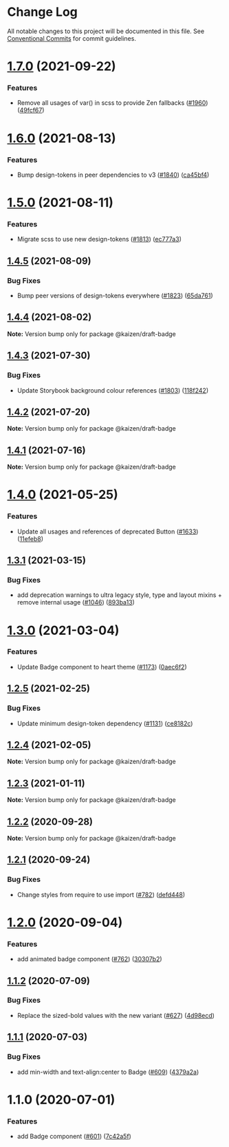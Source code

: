 # Change Log

All notable changes to this project will be documented in this file.
See [Conventional Commits](https://conventionalcommits.org) for commit guidelines.

# [1.7.0](https://github.com/cultureamp/kaizen-design-system/compare/@kaizen/draft-badge@1.6.0...@kaizen/draft-badge@1.7.0) (2021-09-22)


### Features

* Remove all usages of var() in scss to provide Zen fallbacks ([#1960](https://github.com/cultureamp/kaizen-design-system/issues/1960)) ([49fcf67](https://github.com/cultureamp/kaizen-design-system/commit/49fcf67d58ea700c8b9b483a2b02b0a0777a3a1a))





# [1.6.0](https://github.com/cultureamp/kaizen-design-system/compare/@kaizen/draft-badge@1.5.0...@kaizen/draft-badge@1.6.0) (2021-08-13)


### Features

* Bump design-tokens in peer dependencies to v3 ([#1840](https://github.com/cultureamp/kaizen-design-system/issues/1840)) ([ca45bf4](https://github.com/cultureamp/kaizen-design-system/commit/ca45bf4707b5fbf907163653549e17682c46f636))





# [1.5.0](https://github.com/cultureamp/kaizen-design-system/compare/@kaizen/draft-badge@1.4.5...@kaizen/draft-badge@1.5.0) (2021-08-11)


### Features

* Migrate scss to use new design-tokens ([#1813](https://github.com/cultureamp/kaizen-design-system/issues/1813)) ([ec777a3](https://github.com/cultureamp/kaizen-design-system/commit/ec777a306cec1988894a9518b43f5247d500aa7d))





## [1.4.5](https://github.com/cultureamp/kaizen-design-system/compare/@kaizen/draft-badge@1.4.4...@kaizen/draft-badge@1.4.5) (2021-08-09)


### Bug Fixes

* Bump peer versions of design-tokens everywhere ([#1823](https://github.com/cultureamp/kaizen-design-system/issues/1823)) ([65da761](https://github.com/cultureamp/kaizen-design-system/commit/65da761807b4d907a342b9bb4ed2bbbe40a06048))





## [1.4.4](https://github.com/cultureamp/kaizen-design-system/compare/@kaizen/draft-badge@1.4.3...@kaizen/draft-badge@1.4.4) (2021-08-02)

**Note:** Version bump only for package @kaizen/draft-badge





## [1.4.3](https://github.com/cultureamp/kaizen-design-system/compare/@kaizen/draft-badge@1.4.2...@kaizen/draft-badge@1.4.3) (2021-07-30)


### Bug Fixes

* Update Storybook background colour references ([#1803](https://github.com/cultureamp/kaizen-design-system/issues/1803)) ([118f242](https://github.com/cultureamp/kaizen-design-system/commit/118f24201133aa5fd42839b67ad7cd74273d02e9))





## [1.4.2](https://github.com/cultureamp/kaizen-design-system/compare/@kaizen/draft-badge@1.4.1...@kaizen/draft-badge@1.4.2) (2021-07-20)

**Note:** Version bump only for package @kaizen/draft-badge





## [1.4.1](https://github.com/cultureamp/kaizen-design-system/compare/@kaizen/draft-badge@1.4.0...@kaizen/draft-badge@1.4.1) (2021-07-16)

**Note:** Version bump only for package @kaizen/draft-badge





# [1.4.0](https://github.com/cultureamp/kaizen-design-system/compare/@kaizen/draft-badge@1.3.1...@kaizen/draft-badge@1.4.0) (2021-05-25)


### Features

* Update all usages and references of deprecated Button ([#1633](https://github.com/cultureamp/kaizen-design-system/issues/1633)) ([11efeb8](https://github.com/cultureamp/kaizen-design-system/commit/11efeb88cc16c95aeb692fd025e1b801a07b0a1d))





## [1.3.1](https://github.com/cultureamp/kaizen-design-system/compare/@kaizen/draft-badge@1.3.0...@kaizen/draft-badge@1.3.1) (2021-03-15)


### Bug Fixes

* add deprecation warnings to ultra legacy style, type and layout mixins + remove internal usage ([#1046](https://github.com/cultureamp/kaizen-design-system/issues/1046)) ([893ba13](https://github.com/cultureamp/kaizen-design-system/commit/893ba134d49468dc1cda3ffd847a056cf4886071))





# [1.3.0](https://github.com/cultureamp/kaizen-design-system/compare/@kaizen/draft-badge@1.2.5...@kaizen/draft-badge@1.3.0) (2021-03-04)


### Features

* Update Badge component to heart theme ([#1173](https://github.com/cultureamp/kaizen-design-system/issues/1173)) ([0aec6f2](https://github.com/cultureamp/kaizen-design-system/commit/0aec6f2f941d5f305a3ae451f6e977e5710a7c49))





## [1.2.5](https://github.com/cultureamp/kaizen-design-system/compare/@kaizen/draft-badge@1.2.4...@kaizen/draft-badge@1.2.5) (2021-02-25)


### Bug Fixes

* Update minimum design-token dependency ([#1131](https://github.com/cultureamp/kaizen-design-system/issues/1131)) ([ce8182c](https://github.com/cultureamp/kaizen-design-system/commit/ce8182c054c9e8bc96bfdba8457bcd169d449204))





## [1.2.4](https://github.com/cultureamp/kaizen-design-system/compare/@kaizen/draft-badge@1.2.3...@kaizen/draft-badge@1.2.4) (2021-02-05)

**Note:** Version bump only for package @kaizen/draft-badge





## [1.2.3](https://github.com/cultureamp/kaizen-design-system/compare/@kaizen/draft-badge@1.2.2...@kaizen/draft-badge@1.2.3) (2021-01-11)

**Note:** Version bump only for package @kaizen/draft-badge





## [1.2.2](https://github.com/cultureamp/kaizen-design-system/compare/@kaizen/draft-badge@1.2.1...@kaizen/draft-badge@1.2.2) (2020-09-28)

**Note:** Version bump only for package @kaizen/draft-badge





## [1.2.1](https://github.com/cultureamp/kaizen-design-system/compare/@kaizen/draft-badge@1.2.0...@kaizen/draft-badge@1.2.1) (2020-09-24)


### Bug Fixes

* Change styles from require to use import ([#782](https://github.com/cultureamp/kaizen-design-system/issues/782)) ([defd448](https://github.com/cultureamp/kaizen-design-system/commit/defd4483faa3459d9af48e272c63656798008a28))





# [1.2.0](https://github.com/cultureamp/kaizen-design-system/compare/@kaizen/draft-badge@1.1.2...@kaizen/draft-badge@1.2.0) (2020-09-04)


### Features

* add animated badge component ([#762](https://github.com/cultureamp/kaizen-design-system/issues/762)) ([30307b2](https://github.com/cultureamp/kaizen-design-system/commit/30307b28e1629b25c537ad952c8141966454a1f8))





## [1.1.2](https://github.com/cultureamp/kaizen-design-system/compare/@kaizen/draft-badge@1.1.1...@kaizen/draft-badge@1.1.2) (2020-07-09)


### Bug Fixes

* Replace the sized-bold values with the new variant ([#627](https://github.com/cultureamp/kaizen-design-system/issues/627)) ([4d98ecd](https://github.com/cultureamp/kaizen-design-system/commit/4d98ecdd022ee547ca3b24e568d09f10f34021af))





## [1.1.1](https://github.com/cultureamp/kaizen-design-system/compare/@kaizen/draft-badge@1.1.0...@kaizen/draft-badge@1.1.1) (2020-07-03)


### Bug Fixes

* add min-width and text-align:center to Badge ([#609](https://github.com/cultureamp/kaizen-design-system/issues/609)) ([4379a2a](https://github.com/cultureamp/kaizen-design-system/commit/4379a2a42597b6eaeaeba87cf051a31c4b9fccdf))





# 1.1.0 (2020-07-01)


### Features

* add Badge component ([#601](https://github.com/cultureamp/kaizen-design-system/issues/601)) ([7c42a5f](https://github.com/cultureamp/kaizen-design-system/commit/7c42a5fef271ae1100acbd3b05a000ff82f51acb))
